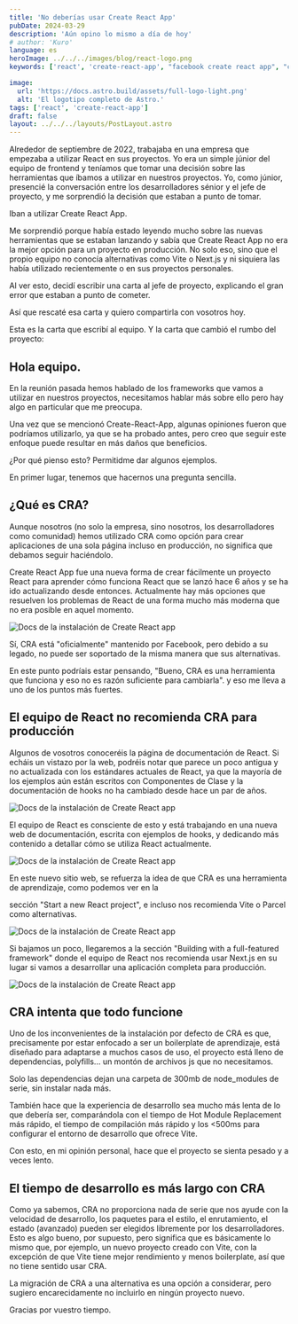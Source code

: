 ```yaml
---
title: 'No deberías usar Create React App'
pubDate: 2024-03-29
description: 'Aún opino lo mismo a día de hoy'
# author: 'Kuro'
language: es
heroImage: ../../../images/blog/react-logo.png
keywords: ['react', 'create-react-app', "facebook create react app", "cra o vite", "vite vs cra", "vite cra", "crear aplicación React sin create-react-app", "alternativas a create react app", "create react app vs vite", "create react app vs nextjs", "create react app vs vite vs nextjs", "alternativas a create-react-app", "alternativas a create react app", "alternativa a create react app", "¿debería usar create react app?", "create-react-app ya no está mantenida", "no uses create react app", "¿debería usar create-react-app?", "alternativas a cra", "create-react-app ya no está mantenida"]

image:
  url: 'https://docs.astro.build/assets/full-logo-light.png'
  alt: 'El logotipo completo de Astro.'
tags: ['react', 'create-react-app']
draft: false
layout: ../../../layouts/PostLayout.astro
---
```


Alrededor de septiembre de 2022, trabajaba en una empresa que empezaba a utilizar React en sus proyectos. Yo era un simple júnior del equipo de frontend y teníamos que tomar una decisión sobre las herramientas que íbamos a utilizar en nuestros proyectos.
Yo, como júnior, presencié la conversación entre los desarrolladores sénior y el jefe de proyecto, y me sorprendió la decisión que estaban a punto de tomar.

Iban a utilizar Create React App.

Me sorprendió porque había estado leyendo mucho sobre las nuevas herramientas que se estaban lanzando y sabía que Create React App no era la mejor opción para un proyecto en producción.
No solo eso, sino que el propio equipo no conocía alternativas como Vite o Next.js y ni siquiera las había utilizado recientemente o en sus proyectos personales.

Al ver esto, decidí escribir una carta al jefe de proyecto, explicando el gran error que estaban a punto de cometer.

Así que rescaté esa carta y quiero compartirla con vosotros hoy.

Esta es la carta que escribí al equipo. Y la carta que cambió el rumbo del proyecto:

## Hola equipo.

En la reunión pasada hemos hablado de los frameworks que vamos a utilizar en nuestros proyectos, necesitamos hablar más sobre ello pero hay algo en particular que me preocupa.

Una vez que se mencionó Create-React-App, algunas opiniones fueron que podríamos utilizarlo, ya que se ha probado antes, pero creo que seguir este enfoque puede resultar en más daños que beneficios.

¿Por qué pienso esto? Permitidme dar algunos ejemplos.

En primer lugar, tenemos que hacernos una pregunta sencilla.

## ¿Qué es CRA?

Aunque nosotros (no solo la empresa, sino nosotros, los desarrolladores como comunidad) hemos utilizado CRA como opción para crear aplicaciones de una sola página incluso en producción, no significa que debamos seguir haciéndolo.

Create React App fue una nueva forma de crear fácilmente un proyecto React para aprender cómo funciona React que se lanzó hace 6 años y se ha ido actualizando desde entonces. Actualmente hay más opciones que resuelven los problemas de React de una forma mucho más moderna que no era posible en aquel momento.

![Docs de la instalación de Create React app](/01/cra%20install.png)

Sí, CRA está "oficialmente" mantenido por Facebook, pero debido a su legado, no puede ser soportado de la misma manera que sus alternativas.

En este punto podríais estar pensando,
"Bueno, CRA es una herramienta que funciona y eso no es razón suficiente para cambiarla".
y eso me lleva a uno de los puntos más fuertes.

## El equipo de React no recomienda CRA para producción

Algunos de vosotros conoceréis la página de documentación de React. Si echáis un vistazo por la web, podréis notar que parece un poco antigua y no actualizada con los estándares actuales de React, ya que la mayoría de los ejemplos aún están escritos con Componentes de Clase y la documentación de hooks no ha cambiado desde hace un par de años.

![Docs de la instalación de Create React app](/01/react%20docs.png)

El equipo de React es consciente de esto y está trabajando en una nueva web de documentación, escrita con ejemplos de hooks, y dedicando más contenido a detallar cómo se utiliza React actualmente.

![Docs de la instalación de Create React app](/01/newreactdocs.png)

En este nuevo sitio web, se refuerza la idea de que CRA es una herramienta de aprendizaje, como podemos ver en la

sección "Start a new React project", e incluso nos recomienda Vite o Parcel como alternativas.

![Docs de la instalación de Create React app](/01/gettingstarted.png)

Si bajamos un poco, llegaremos a la sección "Building with a full-featured framework" donde el equipo de React nos recomienda usar Next.js en su lugar si vamos a desarrollar una aplicación completa para producción.

![Docs de la instalación de Create React app](/01/buildingfullfeatures.png)

## CRA intenta que todo funcione

Uno de los inconvenientes de la instalación por defecto de CRA es que, precisamente por estar enfocado a ser un boilerplate de aprendizaje, está diseñado para adaptarse a muchos casos de uso, el proyecto está lleno de dependencias, polyfills... un montón de archivos js que no necesitamos.

Solo las dependencias dejan una carpeta de 300mb de node_modules de serie, sin instalar nada más.

También hace que la experiencia de desarrollo sea mucho más lenta de lo que debería ser, comparándola con el tiempo de Hot Module Replacement más rápido, el tiempo de compilación más rápido y los <500ms para configurar el entorno de desarrollo que ofrece Vite.

Con esto, en mi opinión personal, hace que el proyecto se sienta pesado y a veces lento.

## El tiempo de desarrollo es más largo con CRA

Como ya sabemos, CRA no proporciona nada de serie que nos ayude con la velocidad de desarrollo, los paquetes para el estilo, el enrutamiento, el estado (avanzado) pueden ser elegidos libremente por los desarrolladores. Esto es algo bueno, por supuesto, pero significa que es básicamente lo mismo que, por ejemplo, un nuevo proyecto creado con Vite, con la excepción de que Vite tiene mejor rendimiento y menos boilerplate, así que no tiene sentido usar CRA.

La migración de CRA a una alternativa es una opción a considerar, pero sugiero encarecidamente no incluirlo en ningún proyecto nuevo.

Gracias por vuestro tiempo.
